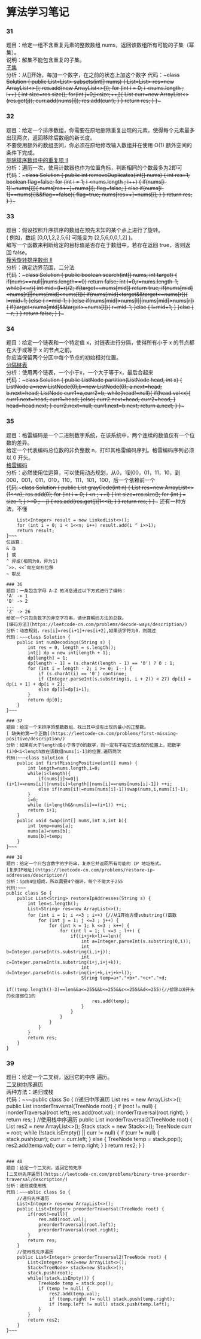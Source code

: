 # 算法学习笔记 
### 31
题目：给定一组不含重复元素的整数数组 nums，返回该数组所有可能的子集（幂集）。  
说明：解集不能包含重复的子集。   
[子集](https://leetcode-cn.com/problems/subsets/description/)  
分析：从[]开始，每加一个数字，在之前的状态上加这个数字 
代码：~~~class Solution {
    public List<List<Integer>> subsets(int[] nums) {
        List<List<Integer>> res=new ArrayList<>();
        res.add(new ArrayList<>());
        for (int i = 0; i <nums.length ; i++) {
            int size=res.size();
            for(int j=0;j<size;++j){
                List<Integer> curr=new ArrayList<>(res.get(j));
                curr.add(nums[i]);
                res.add(curr);
            }
        }
        return res;
    }
}~~~

### 32
题目：给定一个排序数组，你需要在原地删除重复出现的元素，使得每个元素最多出现两次，返回移除后数组的新长度。  
不要使用额外的数组空间，你必须在原地修改输入数组并在使用 O(1) 额外空间的条件下完成。  
[ 删除排序数组中的重复项 II](https://leetcode-cn.com/problems/remove-duplicates-from-sorted-array-ii/description/)  
分析：遍历一次，使用计数器也作为位置角标，判断相同的个数最多为2即可  
代码：~~~class Solution {
    public int removeDuplicates(int[] nums) {
        int res=1;
        boolean flag=false;
        for (int i = 1; i <nums.length ; i++) {
            if(nums[i-1]!=nums[i]){
                nums[res++]=nums[i];
                flag=false;
            } else if(nums[i-1]==nums[i]&&flag==false){
                flag=true;
                nums[res++]=nums[i];
            }
        }
        return res;
    }
}~~~  

### 33
题目：假设按照升序排序的数组在预先未知的某个点上进行了旋转。  
( 例如，数组 [0,0,1,2,2,5,6] 可能变为 [2,5,6,0,0,1,2] )。  
编写一个函数来判断给定的目标值是否存在于数组中。若存在返回 true，否则返回 false。  
 [搜索旋转排序数组 II](https://leetcode-cn.com/problems/search-in-rotated-sorted-array-ii/description/)  
分析：确定边界范围，二分法  
代码：~~~class Solution {
    public boolean search(int[] nums, int target) {
        if(nums==null||nums.length==0)
            return false;
        int l=0,r=nums.length-1;
        while(l<=r){
            int mid=(l+r)/2;
            if(target==nums[mid])
                return true;
            if(nums[mid]<nums[r]||nums[mid]<nums[l]){
                if(nums[mid]<target&&target<=nums[r]){
                    l=mid+1;
                }else {
                    r=mid-1;
                }
            }else if(nums[mid]>nums[l]||nums[mid]>nums[r]){
                if(target<nums[mid]&&target>=nums[l]){
                    r=mid-1;
                }else {
                    l=mid+1;
                }
            }else {
                --r;
            }
        }
        return false;
    }
}~~~
### 34
题目：给定一个链表和一个特定值 x，对链表进行分隔，使得所有小于 x 的节点都在大于或等于 x 的节点之前。  
你应当保留两个分区中每个节点的初始相对位置。  
[分隔链表](https://leetcode-cn.com/problems/partition-list/description/)    
分析：使用两个链表，一个小于x，一个大于等于x，最后合起来  
代码：~~~class Solution {
    public ListNode partition(ListNode head, int x) {
        ListNode a=new ListNode(0),b=new ListNode(0);
        a.next=head;
        b.next=head;
        ListNode curr1=a,curr2=b;
        while(head!=null){
            if(head.val<x){
                curr1.next=head;
                curr1=head;
            }else{
                curr2.next=head;
                curr2=head;
            }
            head=head.next;
        }
        curr2.next=null;
        curr1.next=b.next;
        return a.next;
    }
}~~~
### 35
题目：格雷编码是一个二进制数字系统，在该系统中，两个连续的数值仅有一个位数的差异。  
给定一个代表编码总位数的非负整数 n，打印其格雷编码序列。格雷编码序列必须以 0 开头。   
[格雷编码](https://leetcode-cn.com/problems/gray-code/description/)  
分析：必然使用位运算，可以使用动态规划，从0，1到00，01，11，10，到000，001，011，010，110，111，101，100，后一个依赖前一个    
代码:~~~class Solution {
    public List<Integer> grayCode(int n) {
        List<Integer> res=new ArrayList<>(1<<n);
        res.add(0);
        for (int i = 0; i <n ; ++i) {
            int size=res.size();
            for (int j = size-1; j >=0 ; --j) {
                res.add(res.get(j)|1<<i);
            }
        }
        return res;
    }
}~~~
还有一种方法，不懂  
~~~public List<Integer> grayCode(int n) {
    List<Integer> result = new LinkedList<>();
    for (int i = 0; i < 1<<n; i++) result.add(i ^ i>>1);
    return result;
}~~~
位运算：  
& 与  
| 或
^ 异或(相同为0，异为1)  
`>>，<<`向左向右位移  
~ 取反

### 36
题目：一条包含字母 A-Z 的消息通过以下方式进行了编码：  
'A' -> 1  
'B' -> 2  
...  
'Z' -> 26  
给定一个只包含数字的非空字符串，请计算解码方法的总数。    
[编码方法](https://leetcode-cn.com/problems/decode-ways/description/)     
分析：动态规划，res[i]=res[i+1]+res[i+2],如果该字符为0，则跳过  
代码：~~~class Solution {
    public int numDecodings(String s) {
        int res = 0, length = s.length();
        int[] dp = new int[length + 1];
        dp[length] = 1;
        dp[length - 1] = (s.charAt(length - 1) == '0') ? 0 : 1;
        for (int i = length - 2; i >= 0; i--) {
            if (s.charAt(i) == '0') continue;
            if (Integer.parseInt(s.substring(i, i + 2)) < 27) dp[i] = dp[i + 1] + dp[i + 2];
            else dp[i]=dp[i+1];
        }
        return dp[0];
    }
}~~~

### 37 
题目：给定一个未排序的整数数组，找出其中没有出现的最小的正整数。  
[ 缺失的第一个正数](https://leetcode-cn.com/problems/first-missing-positive/description/)  
分析：如果有大于length或小于等于0的数字，则一定有不在它该出现的位置上，把数字(i)0<i<length放在该数组nums[i-1]的位置,遍历两次  
代码:~~~class Solution {
    public int firstMissingPositive(int[] nums) {
        int length=nums.length,i=0;
        while(i<length){
            if(nums[i]<=0||(i+1)==nums[i]||nums[i]>length||nums[i]==nums[nums[i]-1]) ++i;
            else if(nums[i]!=nums[nums[i]-1])swap(nums,i,nums[i]-1);
        }
        i=0;
        while (i<length&&nums[i]==(i+1)) ++i;
        return i+1;
    }
    public void swap(int[] nums,int a,int b){
        int temp=nums[a];
        nums[a]=nums[b];
        nums[b]=temp;
    }
}~~~

### 38
题目：给定一个只包含数字的字符串，复原它并返回所有可能的 IP 地址格式。  
[复原IP地址](https://leetcode-cn.com/problems/restore-ip-addresses/description/)  
分析：ip由4位组成，所以需要4个循环，每个不能大于255    
代码:~~~
public class So {
    public List<String> restoreIpAddresses(String s) {
        int len=s.length();
        List<String> res=new ArrayList<>();
        for (int i = 1; i <=3 ; i++) {//从1开始方便substring()函数
            for (int j = 1; j <=3 ; j++) {
                for (int k = 1; k <=3 ; k++) {
                    for (int l = 1; l <=3 ; l++) {
                        if((i+j+k+l)==len){
                            int a=Integer.parseInt(s.substring(0,i));
                            int b=Integer.parseInt(s.substring(i,i+j));
                            int c=Integer.parseInt(s.substring(i+j,i+j+k));
                            int d=Integer.parseInt(s.substring(i+j+k,i+j+k+l));
                            String temp=a+"."+b+"."+c+"."+d;
                            if((temp.length()-3)==len&&a<=255&&b<=255&&c<=255&&d<=255){//排除以0开头的长度部位1的
                                res.add(temp);
                            }
                        }
                    }
                }
            }
        }
        return res;
    }
}
~~~

### 39
题目：给定一个二叉树，返回它的中序 遍历。  
[二叉树中序遍历](https://leetcode-cn.com/problems/binary-tree-inorder-traversal/description/)  
两种方法：递归或栈  
代码：~~~public class So {
    //递归中序遍历
    List<Integer> res = new ArrayList<>();
    public List<Integer> inorderTraversal(TreeNode root) {
        if (root != null) {
            inorderTraversal(root.left);
            res.add(root.val);
            inorderTraversal(root.right);
        }
        return res;
    }
    //使用栈中序遍历
    public List<Integer> inorderTraversal2(TreeNode root) {
        List<Integer> res2 = new ArrayList<>();
        Stack<TreeNode> stack = new Stack<>();
        TreeNode curr = root;
        while (!stack.isEmpty() || curr != null) {
            if (curr != null) {
                stack.push(curr);
                curr = curr.left;
            } else {
                TreeNode temp = stack.pop();
                res2.add(temp.val);
                curr = temp.right;
            }
        }
        return res2;
    }
}
~~~

### 40
题目：给定一个二叉树，返回它的先序  
[二叉树先序遍历](https://leetcode-cn.com/problems/binary-tree-preorder-traversal/description/)  
分析：递归或使用栈  
代码：~~~ublic class So {
    //递归先序遍历
    List<Integer> res=new ArrayList<>();
    public List<Integer> preorderTraversal(TreeNode root) {
        if(root!=null){
            res.add(root.val);
            preorderTraversal(root.left);
            preorderTraversal(root.right);
        }
        return res;
    }
    //使用栈先序遍历
    public List<Integer> preorderTraversal2(TreeNode root) {
        List<Integer> res2=new ArrayList<>();
        Stack<TreeNode> stack=new Stack<>();
        stack.push(root);
        while(!stack.isEmpty()) {
            TreeNode temp = stack.pop();
            if (temp != null) {
                res2.add(temp.val);
                if (temp.right != null) stack.push(temp.right);
                if (temp.left != null) stack.push(temp.left);
            }
        }
        return res2;
    }
}~~~